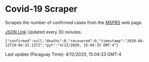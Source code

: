 # Covid-19 Scraper

Scrapes the number of confirmed cases from the [MSPBS](https://www.mspbs.gov.py/covid-19.php) web page.

[JSON Link](https://jmayalag.github.io/covid19-scrape/cases.json)
Updated every 30 minutes.
```
{"confirmed":null,"deaths":0,"recovered":0,"timestamp":"2020-04-12T19:04:33.137Z","pyt":"4/12/2020, 15:04:33 GMT-4"}
```
Last update (Paraguay Time): 4/12/2020, 15:04:33 GMT-4
